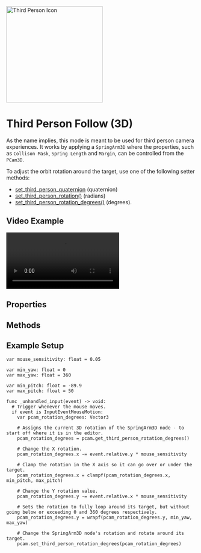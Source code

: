<img alt="Third Person Icon" class="page-header-icon" src="/assets/icons/follow-third-person.svg" height="256" width="256"/>

# Third Person Follow (3D)
As the name implies, this mode is meant to be used for third person camera experiences. It works by applying a `SpringArm3D` where the properties, such as `Collison Mask`, `Spring Length` and `Margin`, can be controlled from the `PCam3D`.

To adjust the orbit rotation around the target, use one of the following setter methods:
- [set_third_person_quaternion](#rotation-(quaternion)) (quaternion)
- [set_third_person_rotation()](#rotation-(radians)) (radians)
- [set_third_person_rotation_degrees()](#rotation-(degrees)) (degrees).

## Video Example

<video controls>
<source src="/assets/videos/follow-third-person-3d.mp4">
</video>

## Properties

<Property propertyName="follow_target" propertyType="Node3D" propertyDefault="null">
<template v-slot:propertyDescription>

Determines which Node should be followed. The `PCam3D` will follow the position of the Follow Target based on the Follow Mode and its parameters.

</template>
<template v-slot:setMethod>

`void` set_follow_target(`Node3D` target_node)

</template>
<template v-slot:setExample>

::: details Example
```gdscript
pcam.set_follow_target(player_node)
```
:::

</template>
<template v-slot:getMethod>

`Node3D` get_follow_target()

</template>
<template v-slot:getExample>

::: details Example
```gdscript
pcam.get_follow_target()
```
:::

</template>
</Property>




<Property propertyName="follow_offset" propertyType="Vector3" propertyDefault="Vector3(0,0,0)">
<template v-slot:propertyDescription>

Offsets the follow target's position.

</template>

<template v-slot:setMethod>

`void` set_follow_offset(`Vector3` offset)

</template>
<template v-slot:setExample>

::: details Example
```gdscript
pcam.set_follow_offset(Vector3(1, 1, 1))
```
:::

</template>
<template v-slot:getMethod>

`Vector3` get_follow_offset()

</template>
<template v-slot:getExample>

::: details Example
```gdscript
pcam.get_follow_offset()
```
:::

</template>

</Property>




<!--@include: ./parts/damping.md-->

<!--@include: ./parts/damping-value.md-->




<Property propertyName="spring_length" propertyType="float" propertyDefault="1.0">
<template v-slot:propertyDescription>

Defines the `SpringArm3D` node's spring length. This is the equivalent of defining the `distance` property in other `FollowModes`.

</template>
<template v-slot:setMethod>

`void` set_spring_length(`float` length)

</template>
<template v-slot:setExample>

::: details Example
```gdscript
pcam.set_spring_length(4.2)
```
:::

</template>
<template v-slot:getMethod>

`float` get_spring_length()

</template>
<template v-slot:getExample>

::: details Example
```gdscript
pcam.get_spring_length()
```
:::

</template>
</Property>




<Property propertyName="collision_mask" propertyType="int" propertyDefault="1">
<template v-slot:propertyDescription>

Defines the `SpringArm3D` node's `Collision Mask`.

A simplified helper setter method can be found in the example code below.

</template>
<template v-slot:setMethod>

`void` set_collision_mask(`int` mask_int)

`void` set_collision_mask_value(`int` mask_layer, `bool` enable)

</template>
<template v-slot:setExample>

::: details Example
```gdscript
# Use this to assign a specific layer value.
# Fairly complex to use, so the function below this is recommended.
pcam.set_collision_mask(4)

# Use this helper method to enable or disable a specific layer.
pcam.set_collision_mask_value(2, true)
```
:::

</template>
<template v-slot:getMethod>

`int` get_collision_mask()

</template>
<template v-slot:getExample>

::: details Example
```gdscript
pcam.get_collision_mask()
```
:::

</template>
</Property>




<Property propertyName="shape" propertyType="Shape3D" propertyDefault="null">
<template v-slot:propertyDescription>

Defines the `SpringArm3D` node's `Shape3D`.

</template>
<template v-slot:setMethod>

`void` set_shape(`Shape3D` shape)

</template>
<template v-slot:setExample>

::: details Example
```gdscript
pcam.set_shape(shape)
```
:::

</template>
<template v-slot:getMethod>

`Shape3D` get_shape()

</template>
<template v-slot:getExample>

::: details Example
```gdscript
pcam.get_shape()
```
:::

</template>
</Property>




<Property propertyName="margin" propertyType="float" propertyDefault="0.01">
<template v-slot:propertyDescription>

Defines the `SpringArm3D` node's `Margin`.

</template>
<template v-slot:setMethod>

`void` set_margin(`float` margin)

</template>
<template v-slot:setExample>

::: details Example
```gdscript
pcam.set_margin(0.42)
```
:::

</template>
<template v-slot:getMethod>

`float` get_margin()

</template>
<template v-slot:getExample>

::: details Example
```gdscript
pcam.get_margin()
```
:::

</template>
</Property>

## Methods

<Property propertyName="Rotation (Quaternion)" propertyType="Quaternion" propertyDefault="n/a">
<template v-slot:propertyDescription>

Defines the quaternion value of the Third Person `SpringArm3D` node.

</template>
<template v-slot:setMethod>

`void` set_third_person_quaternion(`Quaternion` spring_arm_rotation_deg)

</template>
<template v-slot:setExample>

::: details Example
```gdscript
pcam.set_third_person_quaternion(quaternion)
```
:::

</template>
<template v-slot:getMethod>

`Quaternion` get_third_person_quaternion()

</template>
<template v-slot:getExample>

::: details Example
```gdscript
pcam.get_third_person_quaternion()
```
:::

</template>
</Property>



<Property propertyName="Rotation (Radians)" propertyType="Vector3" propertyDefault="Vector3(0,0,0)">
<template v-slot:propertyDescription>

Defines the rotation (in radians) value of the Third Person `SpringArm3D` node.

</template>
<template v-slot:setMethod>

`void` set_third_person_rotation(`Vector3` spring_arm_rotation)

</template>
<template v-slot:setExample>

::: details Example
```gdscript
pcam.set_third_person_rotation(Vector3(-30, 0, 0))
```
:::

</template>
<template v-slot:getMethod>

`Vector3` get_third_person_rotation()

</template>
<template v-slot:getExample>

::: details Example
```gdscript
pcam.get_third_person_rotation()
```
:::

</template>
</Property>




<Property propertyName="Rotation (Degrees)" propertyType="Vector3" propertyDefault="Vector3(0,0,0)">
<template v-slot:propertyDescription>

Defines the rotation (in degrees) value of the Third Person `SpringArm3D` node.

</template>
<template v-slot:setMethod>

`void` set_third_person_rotation_degrees(`Vector3` spring_arm_rotation_deg)

</template>
<template v-slot:setExample>

::: details Example
```gdscript
pcam.set_third_person_rotation_degrees(Vector3(-30, 0, 0))
```
:::

</template>
<template v-slot:getMethod>

`Vector3` get_third_person_rotation_degrees()

</template>
<template v-slot:getExample>

::: details Example
```gdscript
pcam.get_third_person_rotation_degrees()
```
:::

</template>
</Property>




## Example Setup
```gdscript
var mouse_sensitivity: float = 0.05

var min_yaw: float = 0
var max_yaw: float = 360

var min_pitch: float = -89.9
var max_pitch: float = 50

func _unhandled_input(event) -> void:
  # Trigger whenever the mouse moves.
  if event is InputEventMouseMotion:
    var pcam_rotation_degrees: Vector3

    # Assigns the current 3D rotation of the SpringArm3D node - to start off where it is in the editor.
    pcam_rotation_degrees = pcam.get_third_person_rotation_degrees()

    # Change the X rotation.
    pcam_rotation_degrees.x -= event.relative.y * mouse_sensitivity
		
    # Clamp the rotation in the X axis so it can go over or under the target.
    pcam_rotation_degrees.x = clampf(pcam_rotation_degrees.x, min_pitch, max_pitch)

    # Change the Y rotation value.
    pcam_rotation_degrees.y -= event.relative.x * mouse_sensitivity
		
    # Sets the rotation to fully loop around its target, but without going below or exceeding 0 and 360 degrees respectively.
    pcam_rotation_degrees.y = wrapf(pcam_rotation_degrees.y, min_yaw, max_yaw)
		
    # Change the SpringArm3D node's rotation and rotate around its target.
    pcam.set_third_person_rotation_degrees(pcam_rotation_degrees)
```
